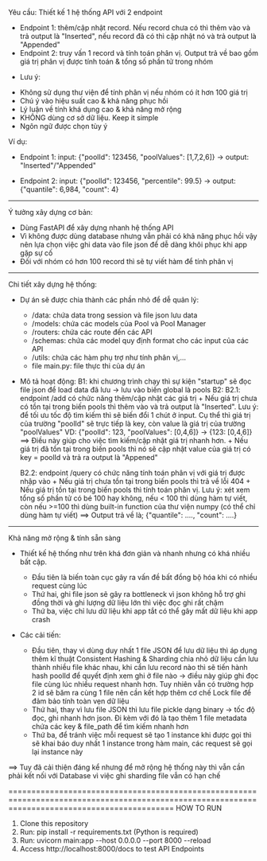 Yêu cầu: Thiết kế 1 hệ thống API với 2 endpoint
- Endpoint 1: thêm/cập nhật record. Nếu record chưa có thì thêm vào và trả output là "Inserted", nếu record đã có thì cập nhật nó và trả output là "Appended"
- Endpoint 2: truy vấn 1 record và tính toán phân vị. Output trả về bao gồm giá trị phân vị được tính toán & tổng số phần tử trong nhóm

* Lưu ý:
- Không sử dụng thư viện để tính phân vị nếu nhóm có ít hơn 100 giá trị
- Chú ý vào hiệu suất cao & khả năng phục hồi
- Lý luận về tính khá dụng cao & khả năng mở rộng
- KHÔNG dùng cơ sở dữ liệu. Keep it simple
- Ngôn ngữ được chọn tùy ý

Ví dụ:
+ Endpoint 1: 
input: {"poolId": 123456, "poolValues": [1,7,2,6]} -> output: "Inserted"/"Appended"

+ Endpoint 2:
input: {"poolId": 123456, "percentile": 99.5} -> output: {"quantile": 6,984, "count": 4}

-----------------------------------------------------------------------------------------------------------------------------------------------
Ý tưởng xây dựng cơ bản:
- Dùng FastAPI để xây dựng nhanh hệ thống API
- Vì không được dùng database nhưng vẫn phải có khả năng phục hồi vậy nên lựa chọn việc ghi data vào file json để dễ dàng khôi phục khi app gặp sự cố
- Đối với nhóm có hơn 100 record thì sẽ tự viết hàm để tính phân vị

-----------------------------------------------------------------------------------------------------------------------------------------------
Chi tiết xây dựng hệ thống:
-  Dự án sẽ được chia thành các phần nhỏ để dễ quản lý: 
   + /data: chứa data trong session và file json lưu data
   + /models: chứa các models của Pool và Pool Manager
   + /routers: chứa các route đến các API
   + /schemas: chứa các model quy định format cho các input của các API
   + /utils: chứa các hàm phụ trợ như tính phân vị,...
   + file main.py: file thực thi của dự án

- Mô tả hoạt động:
B1: khi chương trình chạy thì sự kiện "startup" sẽ đọc file json để load data đã lưu -> lưu vào biến global là pools
B2: 
   B2.1: endpoint /add có chức năng thêm/cập nhật các giá trị
      + Nếu giá trị chưa có tồn tại trong biến pools thì thêm vào và trả output là "Inserted". Lưu ý: để tối ưu tốc độ tìm kiếm thì sẽ biến đổi 1 chút ở input. Cụ thể thì giá trị của trường "poolId" sẽ trực tiếp là key, còn value là giá trị của trường "poolValues"
      VD: {"poolId": 123, "poolValues": [0,4,6]} -> {123: [0,4,6]}
      ==> Điều này giúp cho việc tìm kiếm/cập nhật giá trị nhanh hơn.
      + Nếu giá trị đã tồn tại trong biến pools thì nó sẽ cập nhật value của giá trị có key = poolId và trả ra output là "Appened"
   
   B2.2: endpoint /query có chức năng tính toán phân vị với giá trị được nhập vào
      + Nếu giá trị chưa tồn tại trong biến pools thì trả về lỗi 404
      + Nếu giá trị tồn tại trong biến pools thì tính toán phân vị. Lưu ý: xét xem tổng số phần tử có bé 100 hay không, nếu < 100 thì dùng hàm tự viết, còn nếu >=100 thì dùng built-in function của thư viện numpy (có thể chỉ dùng hàm tự viết)
      ==> Output trả về là; {"quantile": ...., "count": ....}

------------------------------------------------------------------------------------------------------------------------------------------------
Khả năng mở rộng & tính sẵn sàng

- Thiết kế hệ thống như trên khá đơn giản và nhanh nhưng có khá nhiều bất cập.
  + Đầu tiên là biến toàn cục gây ra vấn đề bất đồng bộ hóa khi có nhiều request cùng lúc
  + Thứ hai, ghi file json sẽ gây ra bottleneck vì json không hỗ trợ ghi đồng thời và ghi lượng dữ liệu lớn thì việc đọc ghi rất chậm
  + Thứ ba, việc chỉ lưu dữ liệu khi app tắt có thể gây mất dữ liệu khi app crash

- Các cải tiến:
  + Đầu tiên, thay vì dùng duy nhất 1 file JSON để lưu dữ liệu thì áp dụng thêm kĩ thuật Consistent Hashing & Sharding chia nhỏ dữ liệu cần lưu thành nhiều file khác nhau, khi cần lưu record nào thì sẽ tiến hành hash poolId để quyết định xem ghi ở file nào -> điều này giúp ghi đọc file cùng lúc nhiều request nhanh hơn. Tuy nhiên vẫn có trường hợp 2 id sẽ băm ra cùng 1 file nên cần kết hợp thêm cơ chế Lock file để đảm bảo tính toàn vẹn dữ liệu
  + Thứ hai, thay vì lưu file JSON thì lưu file pickle dạng binary -> tốc độ đọc, ghi nhanh hơn json. Đi kèm với đó là tạo thêm 1 file metadata chứa các key & file_path để tìm kiếm nhanh hơn
  + Thứ ba, để tránh việc mỗi request sẽ tạo 1 instance khi được gọi thì sẽ khai báo duy nhất 1 instance trong hàm main, các request sẽ gọi lại instance này

==> Tuy đã cải thiện đáng kể nhưng để mở rộng hệ thống này thì vẫn cần phải kết nối với Database vì việc ghi sharding file vẫn có hạn chế

================================================================================================================================================
HOW TO RUN 
1. Clone this repository
2. Run: pip install -r requirements.txt (Python is required)
3. Run: uvicorn main:app --host 0.0.0.0 --port 8000 --reload
4. Access http://localhost:8000/docs to test API Endpoints